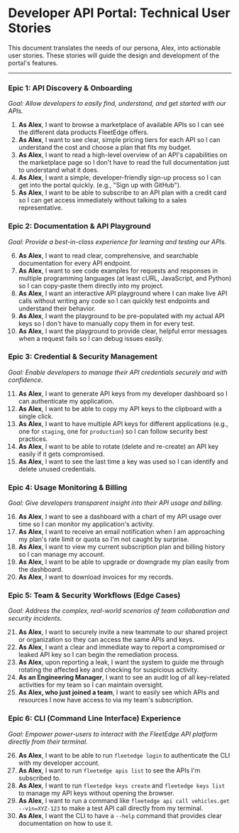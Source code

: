 # Developer API Portal: Technical User Stories

This document translates the needs of our persona, Alex, into actionable user stories. These stories will guide the design and development of the portal's features.

---

### Epic 1: API Discovery & Onboarding

*Goal: Allow developers to easily find, understand, and get started with our APIs.*

1.  **As Alex**, I want to browse a marketplace of available APIs so I can see the different data products FleetEdge offers.
2.  **As Alex**, I want to see clear, simple pricing tiers for each API so I can understand the cost and choose a plan that fits my budget.
3.  **As Alex**, I want to read a high-level overview of an API's capabilities on the marketplace page so I don't have to read the full documentation just to understand what it does.
4.  **As Alex**, I want a simple, developer-friendly sign-up process so I can get into the portal quickly. (e.g., "Sign up with GitHub").
5.  **As Alex**, I want to be able to subscribe to an API plan with a credit card so I can get access immediately without talking to a sales representative.

### Epic 2: Documentation & API Playground

*Goal: Provide a best-in-class experience for learning and testing our APIs.*

6.  **As Alex**, I want to read clear, comprehensive, and searchable documentation for every API endpoint.
7.  **As Alex**, I want to see code examples for requests and responses in multiple programming languages (at least cURL, JavaScript, and Python) so I can copy-paste them directly into my project.
8.  **As Alex**, I want an interactive API playground where I can make live API calls without writing any code so I can quickly test endpoints and understand their behavior.
9.  **As Alex**, I want the playground to be pre-populated with my actual API keys so I don't have to manually copy them in for every test.
10. **As Alex**, I want the playground to provide clear, helpful error messages when a request fails so I can debug issues easily.

### Epic 3: Credential & Security Management

*Goal: Enable developers to manage their API credentials securely and with confidence.*

11. **As Alex**, I want to generate API keys from my developer dashboard so I can authenticate my application.
12. **As Alex**, I want to be able to copy my API keys to the clipboard with a single click.
13. **As Alex**, I want to have multiple API keys for different applications (e.g., one for `staging`, one for `production`) so I can follow security best practices.
14. **As Alex**, I want to be able to rotate (delete and re-create) an API key easily if it gets compromised.
15. **As Alex**, I want to see the last time a key was used so I can identify and delete unused credentials.

### Epic 4: Usage Monitoring & Billing

*Goal: Give developers transparent insight into their API usage and billing.*

16. **As Alex**, I want to see a dashboard with a chart of my API usage over time so I can monitor my application's activity.
17. **As Alex**, I want to receive an email notification when I am approaching my plan's rate limit or quota so I'm not caught by surprise.
18. **As Alex**, I want to view my current subscription plan and billing history so I can manage my account.
19. **As Alex**, I want to be able to upgrade or downgrade my plan easily from the dashboard.
20. **As Alex**, I want to download invoices for my records.

### Epic 5: Team & Security Workflows (Edge Cases)

*Goal: Address the complex, real-world scenarios of team collaboration and security incidents.*

21. **As Alex**, I want to securely invite a new teammate to our shared project or organization so they can access the same APIs and keys.
22. **As Alex**, I want a clear and immediate way to report a compromised or leaked API key so I can begin the remediation process.
23. **As Alex**, upon reporting a leak, I want the system to guide me through rotating the affected key and checking for suspicious activity.
24. **As an Engineering Manager**, I want to see an audit log of all key-related activities for my team so I can maintain oversight.
25. **As Alex, who just joined a team**, I want to easily see which APIs and resources I now have access to via my team's subscription.

### Epic 6: CLI (Command Line Interface) Experience

*Goal: Empower power-users to interact with the FleetEdge API platform directly from their terminal.*

26. **As Alex**, I want to be able to run `fleetedge login` to authenticate the CLI with my developer account.
27. **As Alex**, I want to run `fleetedge apis list` to see the APIs I'm subscribed to.
28. **As Alex**, I want to run `fleetedge keys create` and `fleetedge keys list` to manage my API keys without opening the browser.
29. **As Alex**, I want to run a command like `fleetedge api call vehicles.get --vin=XYZ-123` to make a test API call directly from my terminal.
30. **As Alex**, I want the CLI to have a `--help` command that provides clear documentation on how to use it. 
